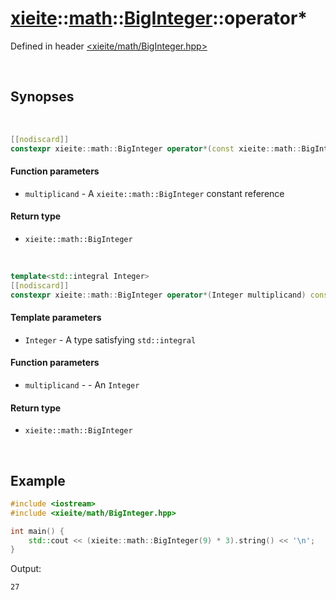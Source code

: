 # [xieite](../../xieite.md)\:\:[math](../../math.md)\:\:[BigInteger](../BigInteger.md)\:\:operator*
Defined in header [<xieite/math/BigInteger.hpp>](../../../include/xieite/math/BigInteger.hpp)

&nbsp;

## Synopses

&nbsp;

```cpp
[[nodiscard]]
constexpr xieite::math::BigInteger operator*(const xieite::math::BigInteger& multiplicand) const noexcept;
```
#### Function parameters
- `multiplicand` - A `xieite::math::BigInteger` constant reference
#### Return type
- `xieite::math::BigInteger`

&nbsp;

```cpp
template<std::integral Integer>
[[nodiscard]]
constexpr xieite::math::BigInteger operator*(Integer multiplicand) const noexcept;
```
#### Template parameters
- `Integer` - A type satisfying `std::integral`
#### Function parameters
- `multiplicand` - - An `Integer`
#### Return type
- `xieite::math::BigInteger`

&nbsp;

## Example
```cpp
#include <iostream>
#include <xieite/math/BigInteger.hpp>

int main() {
    std::cout << (xieite::math::BigInteger(9) * 3).string() << '\n';
}
```
Output:
```
27
```
